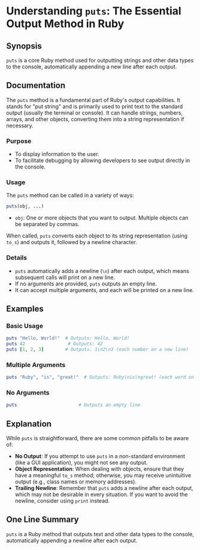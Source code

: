 <!--
Meta Description: # Understanding `puts`: The Essential Output Method in Ruby ## Synopsis `puts` is a core Ruby method used for outputting strings and other data types ...
Meta Keywords: puts, output, ruby, line, each
-->

# Understanding `puts`: The Essential Output Method in Ruby

## Synopsis
`puts` is a core Ruby method used for outputting strings and other data types to the console, automatically appending a new line after each output.

## Documentation
The `puts` method is a fundamental part of Ruby's output capabilities. It stands for "put string" and is primarily used to print text to the standard output (usually the terminal or console). It can handle strings, numbers, arrays, and other objects, converting them into a string representation if necessary.

### Purpose
- To display information to the user.
- To facilitate debugging by allowing developers to see output directly in the console.

### Usage
The `puts` method can be called in a variety of ways:
```ruby
puts(obj, ...)
```
- `obj`: One or more objects that you want to output. Multiple objects can be separated by commas.

When called, `puts` converts each object to its string representation (using `to_s`) and outputs it, followed by a newline character.

### Details
- `puts` automatically adds a newline (`\n`) after each output, which means subsequent calls will print on a new line.
- If no arguments are provided, `puts` outputs an empty line.
- It can accept multiple arguments, and each will be printed on a new line.

## Examples
### Basic Usage
```ruby
puts "Hello, World!"  # Outputs: Hello, World!
puts 42                # Outputs: 42
puts [1, 2, 3]        # Outputs: 1\n2\n3 (each number on a new line)
```

### Multiple Arguments
```ruby
puts "Ruby", "is", "great!"  # Outputs: Ruby\nis\ngreat! (each word on a new line)
```

### No Arguments
```ruby
puts                       # Outputs an empty line
```

## Explanation
While `puts` is straightforward, there are some common pitfalls to be aware of:

- **No Output**: If you attempt to use `puts` in a non-standard environment (like a GUI application), you might not see any output.
- **Object Representation**: When dealing with objects, ensure that they have a meaningful `to_s` method; otherwise, you may receive unintuitive output (e.g., class names or memory addresses).
- **Trailing Newline**: Remember that `puts` adds a newline after each output, which may not be desirable in every situation. If you want to avoid the newline, consider using `print` instead.

## One Line Summary
`puts` is a Ruby method that outputs text and other data types to the console, automatically appending a newline after each output.